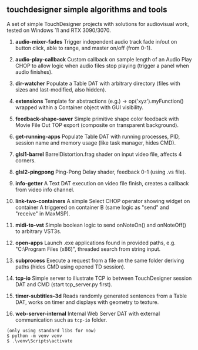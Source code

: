 ## touchdesigner simple algorithms and tools

A set of simple TouchDesigner projects with solutions for audiovisual work, tested on Windows 11 and RTX 3090/3070.


1)  **audio-mixer-fades**
    Trigger independent audio track fade in/out on button click, able to range, and master on/off (from 0-1).

2)  **audio-play-callback**
    Custom callback on sample length of an Audio Play CHOP to allow logic when audio files stop playing (trigger a panel when audio finishes).

3) **dir-watcher**
    Populate a Table DAT with arbitrary directory (files with sizes and last-modified, also hidden).

4) **extensions**
    Template for abstractions (e.g.) -> op('xyz').myFunction() wrapped within a Container object with GUI visibility.

5) **feedback-shape-saver**
    Simple primitive shape color feedback with Movie File Out TOP export (composite on transparent background).

6) **get-running-apps**
    Populate Table DAT with running processes, PID, session name and memory usage (like task manager, hides CMD).

7) **glsl1-barrel** 
    BarrelDistortion.frag shader on input video file, affects 4 corners.

8) **glsl2-pingpong** 
    Ping-Pong Delay shader, feedback 0-1 (using .vs file).

9) **info-getter**
    A Text DAT execution on video file finish, creates a callback from video info channel.

10) **link-two-containers**
    A simple Select CHOP operator showing widget on container A triggered on container B (same logic as "send" and "receive" in MaxMSP).

11) **midi-to-vst**
    Simple boolean logic to send onNoteOn() and onNoteOff() to arbitrary VST3s.

12) **open-apps**
    Launch .exe applications found in provided paths, e.g. "C:\\Program Files (x86)", threaded search from string input.

13) **subprocess**
    Execute a request from a file on the same folder deriving paths (hides CMD using opened TD session).

114) **tcp-io**
    Simple server to illustrate TCP io between TouchDesigner session DAT and CMD (start tcp_server.py first).

115) **timer-subtitles-3d**
    Reads randomly generated sentences from a Table DAT, works on timer and displays with geometry to texture.

16) **web-server-internal**
    Internal Web Server DAT with external communication such as `tcp-io` folder.

```
(only using standard libs for now)
$ python -m venv venv
$ .\venv\Scripts\activate
```

